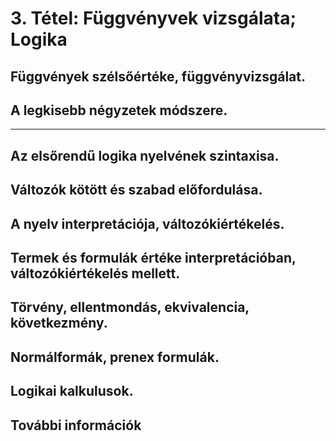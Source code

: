 # 3. Tétel: Függvényvek vizsgálata; Logika

## Függvények szélsőértéke, függvényvizsgálat. 
## A legkisebb négyzetek módszere.


-----------------

## Az elsőrendű logika nyelvének szintaxisa. 
## Változók kötött és szabad előfordulása. 
## A nyelv interpretációja, változókiértékelés. 
## Termek és formulák értéke interpretációban, változókiértékelés mellett. 
## Törvény, ellentmondás, ekvivalencia, következmény. 
## Normálformák, prenex formulák. 
## Logikai kalkulusok.


## További információk